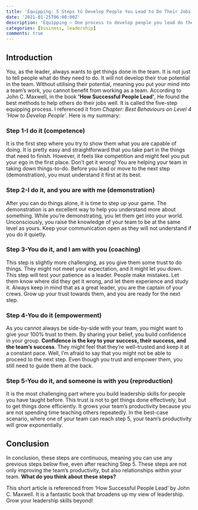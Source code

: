```yaml
---
title: 'Equipping: 5 Steps to Develop People You Lead to Do Their Jobs Well'
date: '2021-01-25T06:00:00Z'
description: 'Equipping — One process to develop people you lead do their jobs well'
categories: [business, leadership]
comments: true
---
```


## Introduction

You, as the leader, always wants to get things done in the team. It is not just to tell people what do they need to do. It will not develop their true potential in the team. Without utilising their potential, meaning you put your mind into a team’s work, you cannot benefit from working as a team. According to John C. Maxwell, in the book **'How Successful People Lead'**, He found the best methods to help others do their jobs well. It is called the five-step equipping process. I referenced it from _Chapter: Best Behaviours on Level 4 ‘How to Develop People’_. Here is my summary:

### Step 1-I do it (competence)

It is the first step where you try to show them what you are capable of doing. It is pretty easy and straightforward that you take part in the things that need to finish. However, it feels like competition and might feel you put your ego in the first place. Don’t get it wrong! You are helping your team in taking down things-to-do. Before you lead or move to the next step (demonstration), you must understand it first at its best.

### Step 2-I do it, and you are with me (demonstration)

After you can do things alone, it is time to step up your game. The demonstration is an excellent way to help you understand more about something. While you’re demonstrating, you let them get into your world. Unconsciously, you raise the knowledge of your team to be at the same level as yours. Keep your communication open as they will not understand if you do it quietly.

### Step 3-You do it, and I am with you (coaching)

This step is slightly more challenging, as you give them some trust to do things. They might not meet your expectation, and it might let you down. This step will test your patience as a leader. People make mistakes. Let them know where did they get it wrong, and let them experience and study it. Always keep in mind that as a great leader, you are the captain of your crews. Grow up your trust towards them, and you are ready for the next step.

### Step 4-You do it (empowerment)

As you cannot always be side-by-side with your team, you might want to give your 100% trust to them. By sharing your belief, you build confidence in your group. **Confidence is the key to your success, their success, and the team’s success**. They might feel that they’re well-trusted and keep it at a constant pace. Well, I’m afraid to say that you might not be able to proceed to the next step. Even though you trust and empower them, you still need to guide them at the back.

### Step 5-You do it, and someone is with you (reproduction)

It is the most challenging part where you build leadership skills for people you have taught before. This trust is not to get things done effectively, but to get things done efficiently. It grows your team’s productivity because you are not spending time teaching others repeatedly. In the best-case scenario, where one of your team can reach step 5, your team’s productivity will grow exponentially.

## Conclusion

In conclusion, these steps are continuous, meaning you can use any previous steps below five, even after reaching Step 5. These steps are not only improving the team’s productivity, but also relationships within your team. **What do you think about these steps?**

This short article is referenced from ‘How Successful People Lead’ by John C. Maxwell. It is a fantastic book that broadens up my view of leadership. Grow your leadership skills beyond!
